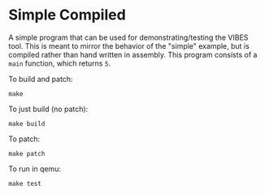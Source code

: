 # Simple Compiled

A simple program that can be used for demonstrating/testing the VIBES tool.
This is meant to mirror the behavior of the "simple" example, but is compiled
rather than hand written in assembly.  This program consists of a `main`
function, which returns `5`.

To build and patch:

    make

To just build (no patch):

    make build

To patch:

    make patch

To run in qemu:

    make test
